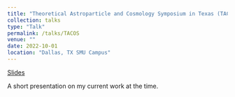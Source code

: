 ```yaml
---
title: "Theoretical Astroparticle and Cosmology Symposium in Texas (TACOS)"
collection: talks
type: "Talk"
permalink: /talks/TACOS
venue: ""
date: 2022-10-01
location: "Dallas, TX SMU Campus"
---
```

[Slides](./files/TACOS.pdf)

A short presentation on my current work at the time.
